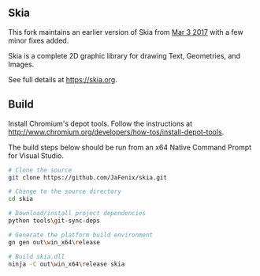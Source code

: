 ## Skia
This fork maintains an earlier version of Skia from [Mar 3 2017](https://github.com/google/skia/tree/4447b64a88ea141161fca772c2fec28b6141bbc3) with a few minor fixes added.

Skia is a complete 2D graphic library for drawing Text, Geometries, and Images.

See full details at https://skia.org.

## Build
Install Chromium's depot tools. Follow the instructions at http://www.chromium.org/developers/how-tos/install-depot-tools.

The build steps below should be run from an x64 Native Command Prompt for Visual Studio.

```bash
# Clone the source
git clone https://github.com/JaFenix/skia.git

# Change to the source directory
cd skia

# Download/install project dependencies
python tools\git-sync-deps

# Generate the platform build environment
gn gen out\win_x64\release

# Build skia.dll
ninja -C out\win_x64\release skia
